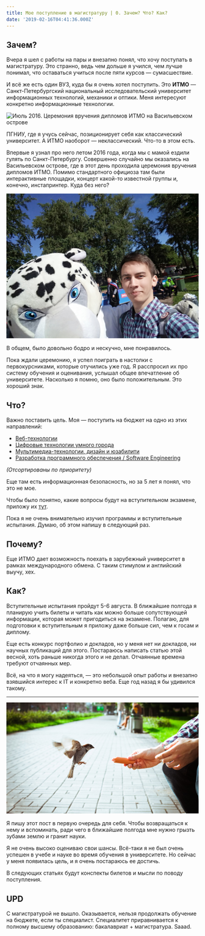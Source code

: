 ```yaml
---
title: Мое поступление в магистратуру | 0. Зачем? Что? Как?
date: '2019-02-16T04:41:36.000Z'
---
```


## Зачем?

Вчера я шел с работы на пары и внезапно понял, что хочу поступать в магистратуру. Это странно, ведь чем дольше я учился, чем лучше понимал, что оставаться учиться после пяти курсов — сумасшествие.

И всё же есть один ВУЗ, куда бы я очень хотел поступить. Это **ИТМО** — Санкт-Петербургский национальный исследовательский университет информационных технологий, механики и оптики. Меня интересуют конкретно информационные технологии.

![Июль 2016. Церемония вручения дипломов ИТМО на Васильевском острове](./images/itmo-2016.jpg "Июль 2016. Церемония вручения дипломов ИТМО на Васильевском острове")


ПГНИУ, где я учусь сейчас, позиционирует себя как классический университет. А ИТМО наоборот — неклассический. Что-то в этом есть.

Впервые я узнал про него летом 2016 года, когда мы с мамой ездили гулять по Санкт-Петербургу. Совершенно случайно мы оказались на Васильевском острове, где в этот день проходила церемония вручения дипломов ИТМО. Помимо стандартного официоза там были интерактивные площадки, концерт какой-то известной группы и, конечно, инстапринтер. Куда без него?

![Июль 2016. Маскот ИТМО - фоточка с инстапринтера](./images/maskot-2016.jpg "Июль 2016. Маскот ИТМО - фоточка с инстапринтера")

В общем, было довольно бодро и нескучно, мне понравилось.

Пока ждали церемонию, я успел поиграть  в настолки с первокурсниками, которые отучились уже год. Я расспросил их про систему обучения и оценивания, услышал общее впечатление об университете. Насколько я помню, оно было положительным. Это хороший знак.

## Что?

Важно поставить цель. Моя — поступить на бюджет на одно из этих направлений:

* [Веб-технологии](https://abit.ifmo.ru/program/11716/)
* [Цифровые технологии умного города](https://abit.ifmo.ru/program/11708/)
* [Мультимедиа-технологии, дизайн и юзабилити](https://abit.ifmo.ru/program/11718/)
* [Разработка программного обеспечения / Software Engineering](https://abit.ifmo.ru/program/11686/)

*(Отсортированы по приоритету)* 

Еще там есть информационная безопасность, но за 5 лет я понял, что это не мое.

Чтобы было понятно, какие вопросы будут на вступительном экзамене, приложу их [тут](https://abit.ifmo.ru/file/eduprog/voprosy_11716.pdf).

Пока я не очень внимательно изучил программы и вступительные испытания. Думаю, об этом напишу в следующий раз.

## Почему?

Еще ИТМО дает возможность поехать в зарубежный университет в рамках международного обмена. С таким стимулом и английский выучу, хех.

## Как?

Вступительные испытания пройдут 5-6 августа. В ближайшие полгода я планирую учить билеты и читать как можно больше сопутствующей информации, которая может пригодиться на экзамене. Полагаю, для подготовки к вступительным я приложу даже больше сил, чем к госам и диплому.

Еще есть конкурс портфолио и докладов, но у меня нет ни докладов, ни научных публикаций для этого. Постараюсь написать статью этой весной, хоть раньше никогда этого и не делал. Отчаянные времена требуют отчаянных мер.

Всё, на что я могу надеяться, — это небольшой опыт работы и внезапно взявшийся интерес к IT и конкретно веба. Еще год назад я бы удивился такому.

----

![Я приманиваю к себе питерскую птичку](./images/spb-bird.jpg "Я приманиваю к себе питерскую птичку")

Я пишу этот пост в первую очередь для себя. Чтобы возвращаться к нему и вспоминать, ради чего в ближайшие полгода мне нужно грызть зубами землю и гранит науки.

Я не очень высоко оцениваю свои шансы. Всё-таки я не был очень успешен в учебе и науке во время обучения в университете. Но сейчас у меня появилась цель, и я очень постараюсь ее достичь.

В следующих статьях будут конспекты билетов и мысли по поводу поступления.

## UPD

С магистратурой не вышло. Оказывается, нельзя продолжать обучение на бюджете, если ты специалист. Специалитет приравнивается к полному высшему образованию: бакалавриат + магистратура. Saaad.
